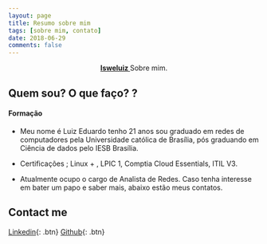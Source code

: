 ```yaml
---
layout: page
title: Resumo sobre mim
tags: [sobre mim, contato]
date: 2018-06-29
comments: false 
---
```

    
<center><a href="http://isweluiz.com.br"><b>Isweluiz </b></a>Sobre mim. </center>

## Quem sou? O que faço? ?

#### Formação

- Meu nome é Luiz Eduardo tenho 21 anos sou graduado em redes de computadores pela Universidade católica de Brasília, pós graduando em Ciência de dados pelo IESB Brasília. 

- Certificações ; Linux + , LPIC 1, Comptia Cloud Essentials, ITIL V3. 

- Atualmente ocupo o cargo de Analista de Redes. Caso tenha interesse em bater um papo e saber mais, abaixo estão meus contatos.  

## Contact me

[Linkedin](https://www.linkedin.com/in/isweluiz/){: .btn}  [Github](https://github.com/isweluiz){: .btn}
